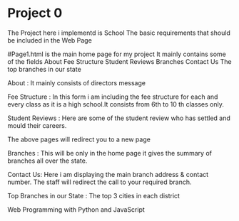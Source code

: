 # Project 0
The Project here i implementd is School
The basic requirements that should be included in the Web Page


#Page1.html is the main home page for my project
It mainly contains some of the fields
About
Fee Structure
Student Reviews
Branches
Contact Us
The top branches in our state


About : It mainly consists of directors message 

Fee Structure : In this form i am including the fee structure for each and every class
                 as it is a high school.It consists from 6th to 10 th classes only.


Student Reviews : Here are some of the student review who has settled and mould their careers.


The above pages will redirect you to a new page



Branches : This will be only in the home page it gives the summary of branches all over the state.

 
Contact Us: Here i am displaying the main branch address & contact number. The staff will redirect the call to 
             your required branch.


Top Branches in our State : The top 3 cities in each district 






Web Programming with Python and JavaScript
